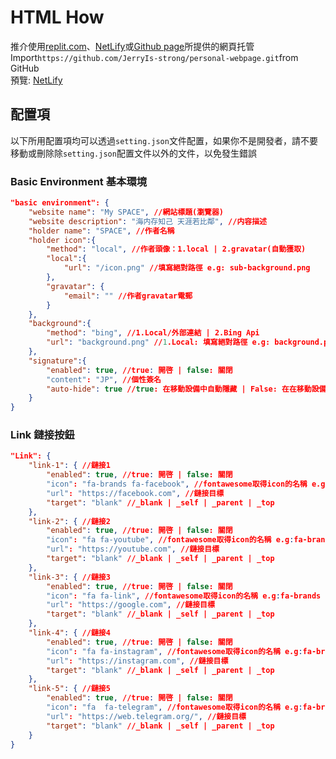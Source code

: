 # HTML How
推介使用[replit.com](https://replit.com/)、[NetLify](https://www.netlify.com/)或[Github page](https://pages.github.com/)所提供的網頁托管\
Import`https://github.com/JerryIs-strong/personal-webpage.git`from GitHub\
預覽: [NetLify](https://jerrypro.netlify.app/)
## 配置項
以下所用配置項均可以透過`setting.json`文件配置，如果你不是開發者，請不要移動或刪除除`setting.json`配置文件以外的文件，以免發生錯誤
### Basic Environment 基本環境
```Json
"basic environment": {
    "website name": "My SPACE", //網站標題(瀏覽器)
    "website description": "海内存知己 天涯若比鄰", //内容描述
    "holder name": "SPACE", //作者名稱
    "holder icon":{
        "method": "local", //作者頭像：1.local | 2.gravatar(自動獲取)
        "local":{
            "url": "/icon.png" //填寫絕對路徑 e.g: sub-background.png
        },
        "gravatar": {
            "email": "" //作者gravatar電郵
        }
    },
    "background":{
        "method": "bing", //1.Local/外部連結 | 2.Bing Api
        "url": "background.png" //1.Local: 填寫絕對路徑 e.g: background.png | 2.外部連結: 添加https://標頭 e.g: https://jerrypro.xyz/background.png
    },
    "signature":{
        "enabled": true, //true: 開啓 | false: 關閉
        "content": "JP", //個性簽名
        "auto-hide": true //true: 在移動設備中自動隱藏 | False: 在在移動設備中顯示
    }
}
```
### Link 鏈接按鈕
```Json
"Link": {
    "link-1": { //鏈接1
        "enabled": true, //true: 開啓 | false: 關閉
        "icon": "fa-brands fa-facebook", //fontawesome取得icon的名稱 e.g:fa-brands fa-facebook
        "url": "https://facebook.com", //鏈接目標
        "target": "blank" //_blank | _self | _parent | _top
    },
    "link-2": { //鏈接2
        "enabled": true, //true: 開啓 | false: 關閉
        "icon": "fa fa-youtube", //fontawesome取得icon的名稱 e.g:fa-brands fa-facebook
        "url": "https://youtube.com", //鏈接目標
        "target": "blank" //_blank | _self | _parent | _top
    },
    "link-3": { //鏈接3
        "enabled": true, //true: 開啓 | false: 關閉
        "icon": "fa fa-link", //fontawesome取得icon的名稱 e.g:fa-brands fa-facebook
        "url": "https://google.com", //鏈接目標
        "target": "blank" //_blank | _self | _parent | _top
    },
    "link-4": { //鏈接4
        "enabled": true, //true: 開啓 | false: 關閉
        "icon": "fa fa-instagram", //fontawesome取得icon的名稱 e.g:fa-brands fa-facebook
        "url": "https://instagram.com", //鏈接目標
        "target": "blank" //_blank | _self | _parent | _top
    },
    "link-5": { //鏈接5
        "enabled": true, //true: 開啓 | false: 關閉
        "icon": "fa  fa-telegram", //fontawesome取得icon的名稱 e.g:fa-brands fa-facebook
        "url": "https://web.telegram.org/", //鏈接目標
        "target": "blank" //_blank | _self | _parent | _top
    }
}
```